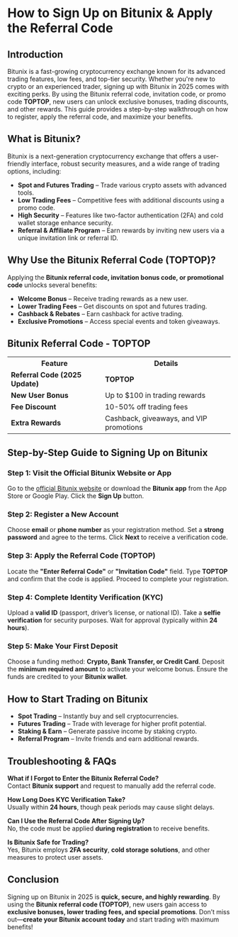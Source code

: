 <h1>How to Sign Up on Bitunix & Apply the Referral Code</h1>
<h2>Introduction</h2>
<p>Bitunix is a fast-growing cryptocurrency exchange known for its advanced trading features, low fees, and top-tier security. Whether you're new to crypto or an experienced trader, signing up with Bitunix in 2025 comes with exciting perks. By using the Bitunix referral code, invitation code, or promo code <strong>TOPTOP</strong>, new users can unlock exclusive bonuses, trading discounts, and other rewards. This guide provides a step-by-step walkthrough on how to register, apply the referral code, and maximize your benefits.</p>
    
<h2>What is Bitunix?</h2>
<p>Bitunix is a next-generation cryptocurrency exchange that offers a user-friendly interface, robust security measures, and a wide range of trading options, including:</p>
    <ul>
        <li><strong>Spot and Futures Trading</strong> – Trade various crypto assets with advanced tools.</li>
        <li><strong>Low Trading Fees</strong> – Competitive fees with additional discounts using a promo code.</li>
        <li><strong>High Security</strong> – Features like two-factor authentication (2FA) and cold wallet storage enhance security.</li>
        <li><strong>Referral & Affiliate Program</strong> – Earn rewards by inviting new users via a unique invitation link or referral ID.</li>
    </ul>
    
<h2>Why Use the Bitunix Referral Code (TOPTOP)?</h2>
<p>Applying the <strong>Bitunix referral code, invitation bonus code, or promotional code</strong> unlocks several benefits:</p>
    <ul>
        <li><strong>Welcome Bonus</strong> – Receive trading rewards as a new user.</li>
        <li><strong>Lower Trading Fees</strong> – Get discounts on spot and futures trading.</li>
        <li><strong>Cashback & Rebates</strong> – Earn cashback for active trading.</li>
        <li><strong>Exclusive Promotions</strong> – Access special events and token giveaways.</li>
    </ul>
    
<h2>Bitunix Referral Code - TOPTOP</h2>
<table>
        <tr>
            <th>Feature</th>
            <th>Details</th>
        </tr>
        <tr>
            <td><strong>Referral Code (2025 Update)</strong></td>
            <td><strong>TOPTOP</strong></td>
        </tr>
        <tr>
            <td><strong>New User Bonus</strong></td>
            <td>Up to $100 in trading rewards</td>
        </tr>
        <tr>
            <td><strong>Fee Discount</strong></td>
            <td>10-50% off trading fees</td>
        </tr>
        <tr>
            <td><strong>Extra Rewards</strong></td>
            <td>Cashback, giveaways, and VIP promotions</td>
        </tr>
</table>
    
<h2>Step-by-Step Guide to Signing Up on Bitunix</h2>
    
<h3>Step 1: Visit the Official Bitunix Website or App</h3>
<p>Go to the <a href="https://www.bitunix.com">official Bitunix website</a> or download the <strong>Bitunix app</strong> from the App Store or Google Play. Click the <strong>Sign Up</strong> button.</p>
    
<h3>Step 2: Register a New Account</h3>
<p>Choose <strong>email</strong> or <strong>phone number</strong> as your registration method. Set a <strong>strong password</strong> and agree to the terms. Click <strong>Next</strong> to receive a verification code.</p>
    
<h3>Step 3: Apply the Referral Code (TOPTOP)</h3>
<p>Locate the <strong>"Enter Referral Code"</strong> or <strong>"Invitation Code"</strong> field. Type <strong>TOPTOP</strong> and confirm that the code is applied. Proceed to complete your registration.</p>
    
<h3>Step 4: Complete Identity Verification (KYC)</h3>
<p>Upload a <strong>valid ID</strong> (passport, driver’s license, or national ID). Take a <strong>selfie verification</strong> for security purposes. Wait for approval (typically within <strong>24 hours</strong>).</p>
    
<h3>Step 5: Make Your First Deposit</h3>
<p>Choose a funding method: <strong>Crypto, Bank Transfer, or Credit Card</strong>. Deposit the <strong>minimum required amount</strong> to activate your welcome bonus. Ensure the funds are credited to your <strong>Bitunix wallet</strong>.</p>
    
<h2>How to Start Trading on Bitunix</h2>
    <ul>
        <li><strong>Spot Trading</strong> – Instantly buy and sell cryptocurrencies.</li>
        <li><strong>Futures Trading</strong> – Trade with leverage for higher profit potential.</li>
        <li><strong>Staking & Earn</strong> – Generate passive income by staking crypto.</li>
        <li><strong>Referral Program</strong> – Invite friends and earn additional rewards.</li>
    </ul>
    
<h2>Troubleshooting & FAQs</h2>
<p><strong>What if I Forgot to Enter the Bitunix Referral Code?</strong><br>Contact <strong>Bitunix support</strong> and request to manually add the referral code.</p>
<p><strong>How Long Does KYC Verification Take?</strong><br>Usually within <strong>24 hours</strong>, though peak periods may cause slight delays.</p>
<p><strong>Can I Use the Referral Code After Signing Up?</strong><br>No, the code must be applied <strong>during registration</strong> to receive benefits.</p>
<p><strong>Is Bitunix Safe for Trading?</strong><br>Yes, Bitunix employs <strong>2FA security</strong>, <strong>cold storage solutions</strong>, and other measures to protect user assets.</p>
    
<h2>Conclusion</h2>
<p>Signing up on Bitunix in 2025 is <strong>quick, secure, and highly rewarding</strong>. By using the <strong>Bitunix referral code (TOPTOP)</strong>, new users gain access to <strong>exclusive bonuses, lower trading fees, and special promotions</strong>. Don’t miss out—<strong>create your Bitunix account today</strong> and start trading with maximum benefits!</p>
</div>
